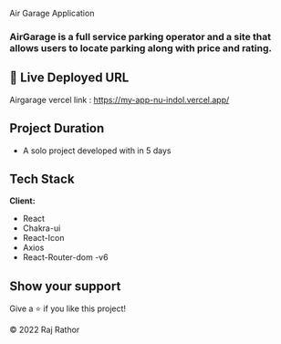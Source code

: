 Air Garage Application
### AirGarage is a full service parking operator and a site that allows users to locate parking along with price and rating.



## 🔗 Live Deployed URL
Airgarage vercel link : https://my-app-nu-indol.vercel.app/ 


## Project Duration

- A solo project developed with in 5 days


## Tech Stack

**Client:** 
- React
- Chakra-ui
- React-Icon
- Axios
- React-Router-dom -v6 


## Show your support

Give a ⭐️ if you like this project!

© 2022 Raj Rathor
